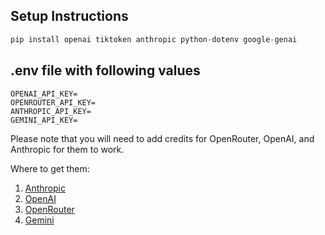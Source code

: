 ## Setup Instructions


```python
pip install openai tiktoken anthropic python-dotenv google-genai
```


## .env file with following values

```
OPENAI_API_KEY=
OPENROUTER_API_KEY=
ANTHROPIC_API_KEY=
GEMINI_API_KEY=
```

Please note that you will need to add credits for OpenRouter, OpenAI, and Anthropic for them to work.

Where to get them:
1. [Anthropic](https://console.anthropic.com/settings/keys)
2. [OpenAI](https://platform.openai.com/settings/proj_r1hzQiplliYA2wWwGZ8ySkIc/api-keys)
3. [OpenRouter](https://openrouter.ai/settings/keys)
4. [Gemini](https://aistudio.google.com/apikey)
